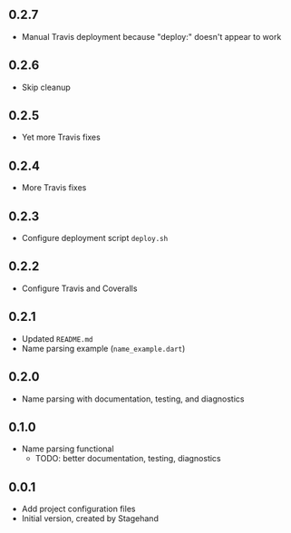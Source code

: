## 0.2.7

- Manual Travis deployment because "deploy:" doesn't appear to work

## 0.2.6

- Skip cleanup 

## 0.2.5

- Yet more Travis fixes

## 0.2.4

- More Travis fixes

## 0.2.3

- Configure deployment script `deploy.sh`

## 0.2.2

- Configure Travis and Coveralls

## 0.2.1

- Updated `README.md`
- Name parsing example (`name_example.dart`)

## 0.2.0

- Name parsing with documentation, testing, and diagnostics

## 0.1.0

- Name parsing functional
    - TODO: better documentation, testing, diagnostics

## 0.0.1

- Add project configuration files
- Initial version, created by Stagehand
